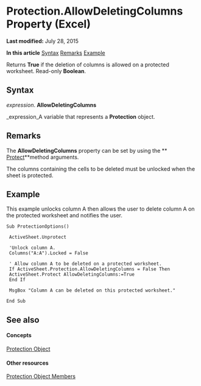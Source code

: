 
# Protection.AllowDeletingColumns Property (Excel)

 **Last modified:** July 28, 2015

 **In this article**
 [Syntax](#sectionSection0)
 [Remarks](#sectionSection1)
 [Example](#sectionSection2)


Returns  **True** if the deletion of columns is allowed on a protected worksheet. Read-only **Boolean**.


## Syntax
<a name="sectionSection0"> </a>

 _expression_. **AllowDeletingColumns**

 _expression_A variable that represents a  **Protection** object.


## Remarks
<a name="sectionSection1"> </a>

The  **AllowDeletingColumns** property can be set by using the ** [Protect](ed517a80-eea9-4268-5fbc-69c659beac0e.md)**method arguments.

The columns containing the cells to be deleted must be unlocked when the sheet is protected.


## Example
<a name="sectionSection2"> </a>

This example unlocks column A then allows the user to delete column A on the protected worksheet and notifies the user.


```
Sub ProtectionOptions() 
 
 ActiveSheet.Unprotect 
 
 'Unlock column A. 
 Columns("A:A").Locked = False 
 
 ' Allow column A to be deleted on a protected worksheet. 
 If ActiveSheet.Protection.AllowDeletingColumns = False Then 
 ActiveSheet.Protect AllowDeletingColumns:=True 
 End If 
 
 MsgBox "Column A can be deleted on this protected worksheet." 
 
End Sub
```


## See also
<a name="sectionSection2"> </a>


#### Concepts


 [Protection Object](dc13a9dd-bd19-daa2-5093-7182917d5bde.md)
#### Other resources


 [Protection Object Members](c916b830-ed4c-3c9d-5cbd-245e32504076.md)
